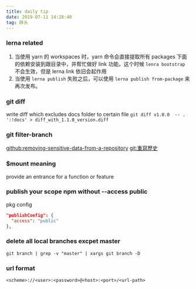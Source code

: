 ```yaml
---
title: daily tip
date: 2019-07-11 14:28:40
tag: 砖头
---
```


### lerna related
1. 当使用 yarn 的 workspaces 时，yarn 命令会直接提取所有 packages 下面的依赖安装到跟目录中，并帮忙做好 link 功能。这个时候 `lenra bootstrap` 不会生效，但是 lerna link 依旧会起作用
2. 当使用 `lerna publish` 失败之后，可以使用 `lerna publish from-package` 来再次发布。

### git diff
write diff which excludes docs folder to certain file `git diff v1.0.0  -- . ':!docs' > diff_with_1.1.0_version.diff`

### git filter-branch

[github:removing-sensitive-data-from-a-repository](https://help.github.com/en/articles/removing-sensitive-data-from-a-repository)
[git:重寫歷史](https://git-scm.com/book/zh/v1/Git-%E5%B7%A5%E5%85%B7-%E9%87%8D%E5%86%99%E5%8E%86%E5%8F%B2)


### $mount meaning
provide an entrance for a function or feature

### publish your scope npm without --access public

pkg config

```json
"publishConfig": {
  "access": "public"
},
```


### delete all local branches excpet master

`git branch | grep -v "master" | xargs git branch -D`

### url format

`<scheme>://<user>:<password>@<host>:<port>/<url-path>`